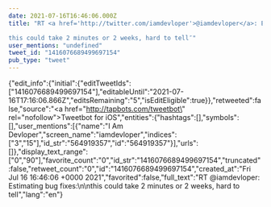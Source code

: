 ```yaml
---
date: 2021-07-16T16:46:06.000Z
title: "RT <a href='http://twitter.com/iamdevloper'>@iamdevloper</a>: Estimating bug fixes:

this could take 2 minutes or 2 weeks, hard to tell″"
user_mentions: "undefined"
tweet_id: "1416076689499697154"
pub_type: "tweet"
---
```

{"edit_info":{"initial":{"editTweetIds":["1416076689499697154"],"editableUntil":"2021-07-16T17:16:06.866Z","editsRemaining":"5","isEditEligible":true}},"retweeted":false,"source":"<a href=\"http://tapbots.com/tweetbot\" rel=\"nofollow\">Tweetbot for iΟS</a>","entities":{"hashtags":[],"symbols":[],"user_mentions":[{"name":"I Am Devloper","screen_name":"iamdevloper","indices":["3","15"],"id_str":"564919357","id":"564919357"}],"urls":[]},"display_text_range":["0","90"],"favorite_count":"0","id_str":"1416076689499697154","truncated":false,"retweet_count":"0","id":"1416076689499697154","created_at":"Fri Jul 16 16:46:06 +0000 2021","favorited":false,"full_text":"RT @iamdevloper: Estimating bug fixes:\n\nthis could take 2 minutes or 2 weeks, hard to tell","lang":"en"}
